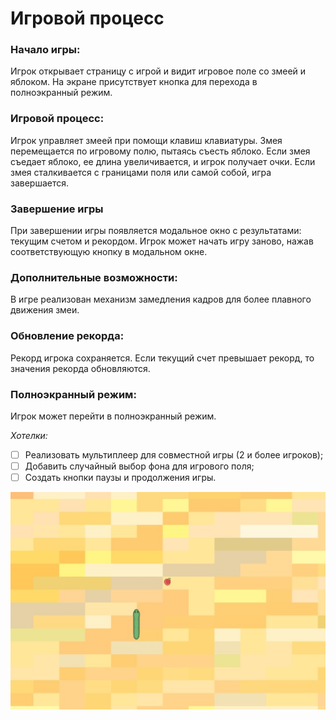 # Игровой процесс
### Начало игры:
Игрок открывает страницу с игрой и видит игровое поле со змеей и яблоком.
На экране присутствует кнопка для перехода в полноэкранный режим.
### Игровой процесс:
Игрок управляет змеей при помощи клавиш клавиатуры.
Змея перемещается по игровому полю, пытаясь съесть яблоко.
Если змея съедает яблоко, ее длина увеличивается, и игрок получает очки.
Если змея сталкивается с границами поля или самой собой, игра завершается.

### Завершение игры 
При завершении игры появляется модальное окно с результатами: текущим счетом и рекордом.
Игрок может начать игру заново, нажав соответствующую кнопку в модальном окне.

### Дополнительные возможности:
В игре реализован механизм замедления кадров для более плавного движения змеи.

### Обновление рекорда:
Рекорд игрока сохраняется. Если текущий счет превышает рекорд, то значения рекорда обновляются.

### Полноэкранный режим:
Игрок может перейти в полноэкранный режим.

_Хотелки:_
- [ ] Реализовать мультиплеер для совместной игры (2 и более игроков);
- [ ] Добавить случайный выбор фона для игрового поля;
- [ ] Создать кнопки паузы и продолжения игры.

![game_1](logic/snake_game.jpg)
